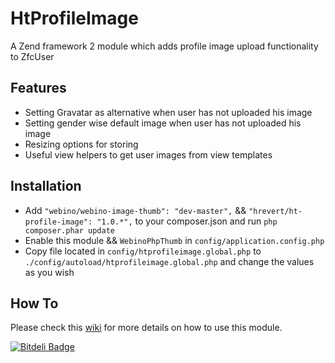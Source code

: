 HtProfileImage
==============

A Zend framework 2 module which adds profile image upload functionality to ZfcUser

## Features

* Setting Gravatar as alternative when user has not uploaded his image
* Setting gender wise default image when user has not uploaded his image
* Resizing options for storing
* Useful view helpers to get user images from view templates

## Installation
* Add `"webino/webino-image-thumb": "dev-master",` && `"hrevert/ht-profile-image": "1.0.*",` to your composer.json and run `php composer.phar update`
* Enable this module && `WebinoPhpThumb` in `config/application.config.php`
* Copy file located in `config/htprofileimage.global.php` to `./config/autoload/htprofileimage.global.php` and change the values as you wish
 
## How To

Please check this [wiki](https://github.com/hrevert/HtProfileImage/wiki) for more details on how to use this module.




[![Bitdeli Badge](https://d2weczhvl823v0.cloudfront.net/hrevert/htprofileimage/trend.png)](https://bitdeli.com/free "Bitdeli Badge")

